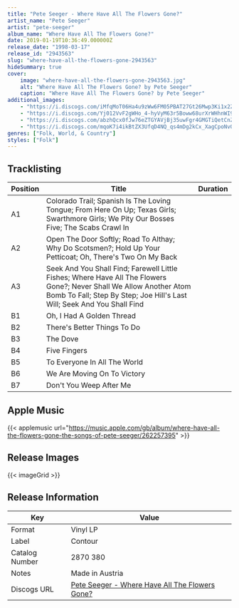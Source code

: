 ```yaml
---
title: "Pete Seeger - Where Have All The Flowers Gone?"
artist_name: "Pete Seeger"
artist: "pete-seeger"
album_name: "Where Have All The Flowers Gone?"
date: 2019-01-19T10:36:49.000000Z
release_date: "1998-03-17"
release_id: "2943563"
slug: "where-have-all-the-flowers-gone-2943563"
hideSummary: true
cover:
    image: "where-have-all-the-flowers-gone-2943563.jpg"
    alt: "Where Have All The Flowers Gone? by Pete Seeger"
    caption: "Where Have All The Flowers Gone? by Pete Seeger"
additional_images:
    - "https://i.discogs.com/iMfqMoT06Ha4u9zWw6FM05PBAT27Gt26Mwp3Ki1x2ZI/rs:fit/g:sm/q:90/h:433/w:436/czM6Ly9kaXNjb2dz/LWRhdGFiYXNlLWlt/YWdlcy9SLTI5NDM1/NjMtMTMwODYwMTQ4/Ny5qcGVn.jpeg"
    - "https://i.discogs.com/Yj012VvF2gWHo_4-hyVyM63r5Boww68urXrWHhnWI9E/rs:fit/g:sm/q:90/h:433/w:439/czM6Ly9kaXNjb2dz/LWRhdGFiYXNlLWlt/YWdlcy9SLTI5NDM1/NjMtMTMwODYwMTQ5/OS5qcGVn.jpeg"
    - "https://i.discogs.com/abzhQcx0fJw76eZTGYAVjBj35uwFgr4GMGTiQetCnZY/rs:fit/g:sm/q:90/h:447/w:449/czM6Ly9kaXNjb2dz/LWRhdGFiYXNlLWlt/YWdlcy9SLTI5NDM1/NjMtMTMwODYwMTUw/OC5qcGVn.jpeg"
    - "https://i.discogs.com/mqoK7i4ikBtZX3UfqD4NQ_qs4mDg2kCx_XagCpoNvOo/rs:fit/g:sm/q:90/h:444/w:446/czM6Ly9kaXNjb2dz/LWRhdGFiYXNlLWlt/YWdlcy9SLTI5NDM1/NjMtMTMwODYwMTUx/OC5qcGVn.jpeg"
genres: ["Folk, World, & Country"]
styles: ["Folk"]
---
```



    
    


## Tracklisting
| Position | Title | Duration |
|----------|-------|----------|
| A1 | Colorado Trail; Spanish Is The Loving Tongue; From Here On Up; Texas Girls; Swarthmore Girls; We Pity Our Bosses Five; The Scabs Crawl In |  |
| A2 | Open The Door Softly; Road To Althay; Why Do Scotsmen?; Hold Up Your Petticoat; Oh, There's Two On My Back |  |
| A3 | Seek And You Shall Find; Farewell Little Fishes; Where Have All The Flowers Gone?; Never Shall We Allow Another Atom Bomb To Fall; Step By Step; Joe Hill's Last Will; Seek And You Shall Find |  |
| B1 | Oh, I Had A Golden Thread |  |
| B2 | There's Better Things To Do |  |
| B3 | The Dove |  |
| B4 | Five Fingers |  |
| B5 | To Everyone In All The World |  |
| B6 | We Are Moving On To Victory |  |
| B7 | Don't You Weep After Me |  |


## Apple Music
{{< applemusic url="https://music.apple.com/gb/album/where-have-all-the-flowers-gone-the-songs-of-pete-seeger/262257395" >}}<br>



## Release Images
{{< imageGrid >}}

## Release Information
|  Key           | Value                                                |
| ---------------| ---------------------------------------------------- |
| Format         | Vinyl LP |
| Label          | Contour |
| Catalog Number | 2870 380 |
| Notes | Made in Austria |
| Discogs URL    | [Pete Seeger - Where Have All The Flowers Gone?](https://www.discogs.com/release/2943563-Pete-Seeger-Where-Have-All-The-Flowers-Gone) |
